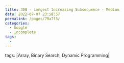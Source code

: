 ```yaml
---
title: 300 - Longest Increasing Subsequence - Medium
date: 2022-07-07 23:58:57
permalink: /pages/79a7f5/
categories:
  - Google
  - Incomplete
tags:
  - 
---
```

tags: [Array, Binary Search, Dynamic Programming]